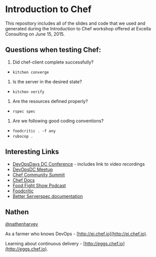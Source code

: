 # Introduction to Chef

This repository includes all of the slides and code that we used and generated during the Introduction to Chef workshop offered at Excella Consulting on June 15, 2015.

## Questions when testing Chef:

1.  Did chef-client complete successfully?
  * `kitchen converge`
1.  Is the server in the desired state?
  * `kitchen verify`
1.  Are the resources defined properly?
  * `rspec spec`
1.  Are we following good coding conventions?
  * `foodcritic . -f any`
  * `rubocop .`

## Interesting Links

* [DevOpsDays DC Conference](http://devopsdaysdc.org) - includes link to video recordings
* [DevOpsDC Meetup](http://www.meetup.com/DevOpsDC/)
* [Chef Community Summit](http://summit.chef.io)
* [Chef Docs](http://docs.chef.io)
* [Food Fight Show Podcast](http://foodfightshow.org)
* [Foodcritic](http://www.foodcritic.io/)
* [Better Serverspec documentation](http://burtlo.github.io/serverspec.github.io/resource_types.html)

## Nathen

[@nathenharvey](https://twitter.com/nathenharvey)

As a farmer who knows DevOps - [http://ei.chef.io](http://ei.chef.io).

Learning about continuous delivery - [http://eggs.chef.io](http://eggs.chef.io).
